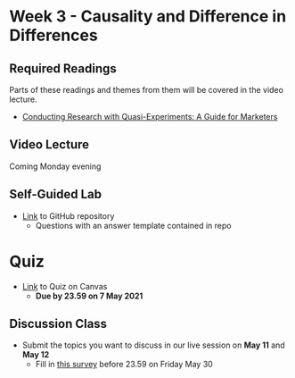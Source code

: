 # Week 3 - Causality and Difference in Differences

## Required Readings

Parts of these readings and themes from them will be covered in the video lecture.

* [Conducting Research with Quasi-Experiments: A Guide for Marketers][goldfarb-tucker]

## Video Lecture

Coming Monday evening

<!-- * [Slides][lecture-slides-03]
* Videos as a [playlist](https://www.youtube.com/watch?v=X4c4-v1ZMeE&list=PL9QkA7C7GRGVPT7CpH90Y8Om79iA26grc) -->

## Self-Guided Lab

* [Link][lab-03] to GitHub repository 
    * Questions with an answer template contained in repo

# Quiz

* [Link][quiz-03] to Quiz on Canvas
    * **Due by 23.59 on 7 May 2021**

## Discussion Class

* Submit the topics you want to discuss in our live session on **May 11** and **May 12**
    * Fill in [this survey][week03-survey] before 23.59 on Friday May 30

[goldfarb-tucker]: https://papers.ssrn.com/sol3/papers.cfm?abstract_id=2420920

[quiz-03]: https://tilburguniversity.instructure.com/courses/7508/quizzes
[lab-03]: https://github.com/tisem-digital-marketing/smwa-lab-03
[week03-survey]: https://forms.gle/2debm9jfAgh34ovFA
